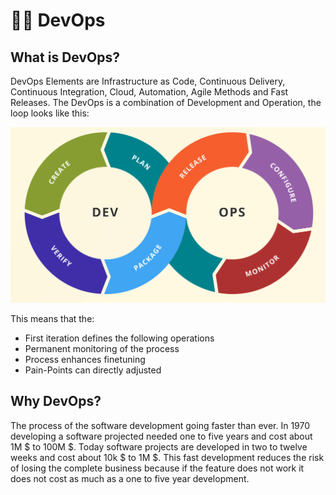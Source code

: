 # 👨‍✈️ DevOps

## What is DevOps?

DevOps Elements are Infrastructure as Code, Continuous Delivery, Continuous Integration, Cloud, Automation, Agile Methods and Fast Releases. The DevOps is a combination of Development and Operation, the loop looks like this:

![DevOps Loop](./images/dev-ops-loop.png)

This means that the:

- First iteration defines the following operations
- Permanent monitoring of the process
- Process enhances finetuning
- Pain-Points can directly adjusted

## Why DevOps?

The process of the software development going faster than ever. In 1970 developing a software projected needed one to five years and cost about 1M $ to 100M $. Today software projects are developed in two to twelve weeks and cost about 10k $ to 1M $.
This fast development reduces the risk of losing the complete business because if the feature does not work it does not cost as much as a one to five year development.
